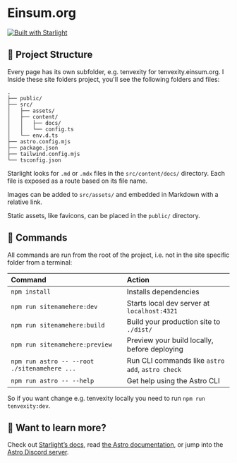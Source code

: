 # Einsum.org

[![Built with Starlight](https://astro.badg.es/v2/built-with-starlight/tiny.svg)](https://starlight.astro.build)



## 🚀 Project Structure

Every page has its own subfolder, e.g. tenvexity for tenvexity.einsum.org. I
Inside these site folders project, you'll see the following folders and files:

```
.
├── public/
├── src/
│   ├── assets/
│   ├── content/
│   │   ├── docs/
│   │   └── config.ts
│   └── env.d.ts
├── astro.config.mjs
├── package.json
├── tailwind.config.mjs
└── tsconfig.json
```

Starlight looks for `.md` or `.mdx` files in the `src/content/docs/` directory. Each file is exposed as a route based on its file name.

Images can be added to `src/assets/` and embedded in Markdown with a relative link.

Static assets, like favicons, can be placed in the `public/` directory.

## 🧞 Commands

All commands are run from the root of the project, i.e. not in the site specific folder from a terminal:

| Command                   | Action                                           |
| :------------------------ | :----------------------------------------------- |
| `npm install`             | Installs dependencies                            |
| `npm run sitenamehere:dev`             | Starts local dev server at `localhost:4321`      |
| `npm run sitenamehere:build`           | Build your production site to `./dist/`          |
| `npm run sitenamehere:preview`         | Preview your build locally, before deploying     |
| `npm run astro -- --root ./sitenamehere ...`       | Run CLI commands like `astro add`, `astro check` |
| `npm run astro -- --help` | Get help using the Astro CLI                     |

So if you want change e.g. tenvexity locally you need to run  `npm run tenvexity:dev`. 

## 👀 Want to learn more?

Check out [Starlight’s docs](https://starlight.astro.build/), read [the Astro documentation](https://docs.astro.build), or jump into the [Astro Discord server](https://astro.build/chat).
